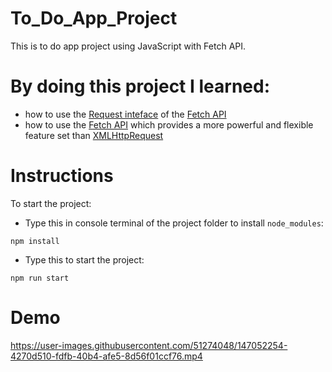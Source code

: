 # To_Do_App_Project
This is to do app project using JavaScript with Fetch API.
# By doing this project I learned:
- how to use the [Request inteface](https://developer.mozilla.org/en-US/docs/Web/API/Request) of the [Fetch API](https://developer.mozilla.org/en-US/docs/Web/API/Fetch_API)
- how to use the [Fetch API](https://developer.mozilla.org/en-US/docs/Web/API/Fetch_API) which provides a more powerful and flexible feature set than [XMLHttpRequest](https://developer.mozilla.org/en-US/docs/Web/API/XMLHttpRequest)
# Instructions
To start the project:
- Type this in console terminal of the project folder to install <code>node_modules</code>:
```
npm install
```
- Type this to start the project:
```
npm run start
```
# Demo
https://user-images.githubusercontent.com/51274048/147052254-4270d510-fdfb-40b4-afe5-8d56f01ccf76.mp4